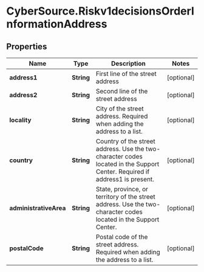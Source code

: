 # CyberSource.Riskv1decisionsOrderInformationAddress

## Properties
Name | Type | Description | Notes
------------ | ------------- | ------------- | -------------
**address1** | **String** | First line of the street address | [optional] 
**address2** | **String** | Second line of the street address | [optional] 
**locality** | **String** | City of the street address. Required when adding the address to a list.  | [optional] 
**country** | **String** | Country of the street address. Use the two-character codes located in the Support Center. Required if address1 is present.  | [optional] 
**administrativeArea** | **String** | State, province, or territory of the street address. Use the two-character codes located in the Support Center. | [optional] 
**postalCode** | **String** | Postal code of the street address. Required when adding the address to a list. | [optional] 


